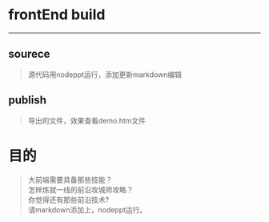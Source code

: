 # frontEnd build
----------
## sourece
> 源代码用nodeppt运行，添加更新markdown编辑
## publish
> 导出的文件，效果查看demo.htm文件

# 目的
> 大前端需要具备那些技能？<br>
> 怎样炼就一线的前沿攻城师攻略？<br>
> 你觉得还有那些前沿技术?<br>
> 请markdown添加上，nodeppt运行。
